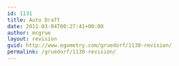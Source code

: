 ```yaml
---
id: 1131
title: Auto Draft
date: 2011-03-04T00:27:41+00:00
author: mcgrue
layout: revision
guid: http://www.egometry.com/gruedorf/1130-revision/
permalink: /gruedorf/1130-revision/
---
```

